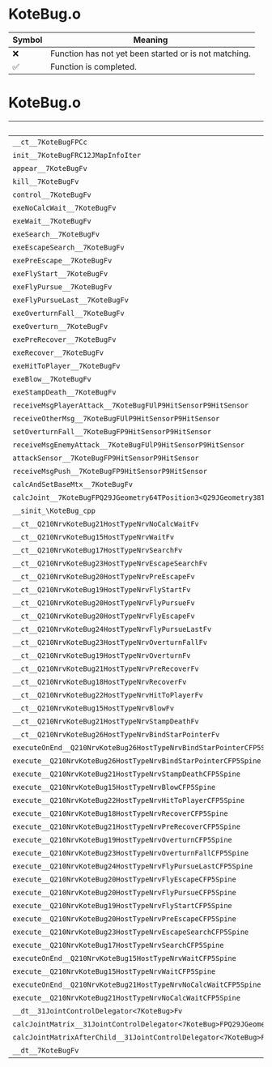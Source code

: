 # KoteBug.o
| Symbol | Meaning 
| ------------- | ------------- 
| :x: | Function has not yet been started or is not matching. 
| :white_check_mark: | Function is completed. 


# KoteBug.o
| Symbol | Decompiled? |
| ------------- | ------------- |
| `__ct__7KoteBugFPCc` | :x: |
| `init__7KoteBugFRC12JMapInfoIter` | :x: |
| `appear__7KoteBugFv` | :x: |
| `kill__7KoteBugFv` | :x: |
| `control__7KoteBugFv` | :x: |
| `exeNoCalcWait__7KoteBugFv` | :x: |
| `exeWait__7KoteBugFv` | :x: |
| `exeSearch__7KoteBugFv` | :x: |
| `exeEscapeSearch__7KoteBugFv` | :x: |
| `exePreEscape__7KoteBugFv` | :x: |
| `exeFlyStart__7KoteBugFv` | :x: |
| `exeFlyPursue__7KoteBugFv` | :x: |
| `exeFlyPursueLast__7KoteBugFv` | :x: |
| `exeOverturnFall__7KoteBugFv` | :x: |
| `exeOverturn__7KoteBugFv` | :x: |
| `exePreRecover__7KoteBugFv` | :x: |
| `exeRecover__7KoteBugFv` | :x: |
| `exeHitToPlayer__7KoteBugFv` | :x: |
| `exeBlow__7KoteBugFv` | :x: |
| `exeStampDeath__7KoteBugFv` | :x: |
| `receiveMsgPlayerAttack__7KoteBugFUlP9HitSensorP9HitSensor` | :x: |
| `receiveOtherMsg__7KoteBugFUlP9HitSensorP9HitSensor` | :x: |
| `setOverturnFall__7KoteBugFP9HitSensorP9HitSensor` | :x: |
| `receiveMsgEnemyAttack__7KoteBugFUlP9HitSensorP9HitSensor` | :x: |
| `attackSensor__7KoteBugFP9HitSensorP9HitSensor` | :x: |
| `receiveMsgPush__7KoteBugFP9HitSensorP9HitSensor` | :x: |
| `calcAndSetBaseMtx__7KoteBugFv` | :x: |
| `calcJoint__7KoteBugFPQ29JGeometry64TPosition3<Q29JGeometry38TMatrix34<Q29JGeometry13SMatrix34C<f>>>RC19JointControllerInfo` | :x: |
| `__sinit_\KoteBug_cpp` | :x: |
| `__ct__Q210NrvKoteBug21HostTypeNrvNoCalcWaitFv` | :x: |
| `__ct__Q210NrvKoteBug15HostTypeNrvWaitFv` | :x: |
| `__ct__Q210NrvKoteBug17HostTypeNrvSearchFv` | :x: |
| `__ct__Q210NrvKoteBug23HostTypeNrvEscapeSearchFv` | :x: |
| `__ct__Q210NrvKoteBug20HostTypeNrvPreEscapeFv` | :x: |
| `__ct__Q210NrvKoteBug19HostTypeNrvFlyStartFv` | :x: |
| `__ct__Q210NrvKoteBug20HostTypeNrvFlyPursueFv` | :x: |
| `__ct__Q210NrvKoteBug20HostTypeNrvFlyEscapeFv` | :x: |
| `__ct__Q210NrvKoteBug24HostTypeNrvFlyPursueLastFv` | :x: |
| `__ct__Q210NrvKoteBug23HostTypeNrvOverturnFallFv` | :x: |
| `__ct__Q210NrvKoteBug19HostTypeNrvOverturnFv` | :x: |
| `__ct__Q210NrvKoteBug21HostTypeNrvPreRecoverFv` | :x: |
| `__ct__Q210NrvKoteBug18HostTypeNrvRecoverFv` | :x: |
| `__ct__Q210NrvKoteBug22HostTypeNrvHitToPlayerFv` | :x: |
| `__ct__Q210NrvKoteBug15HostTypeNrvBlowFv` | :x: |
| `__ct__Q210NrvKoteBug21HostTypeNrvStampDeathFv` | :x: |
| `__ct__Q210NrvKoteBug26HostTypeNrvBindStarPointerFv` | :x: |
| `executeOnEnd__Q210NrvKoteBug26HostTypeNrvBindStarPointerCFP5Spine` | :x: |
| `execute__Q210NrvKoteBug26HostTypeNrvBindStarPointerCFP5Spine` | :x: |
| `execute__Q210NrvKoteBug21HostTypeNrvStampDeathCFP5Spine` | :x: |
| `execute__Q210NrvKoteBug15HostTypeNrvBlowCFP5Spine` | :x: |
| `execute__Q210NrvKoteBug22HostTypeNrvHitToPlayerCFP5Spine` | :x: |
| `execute__Q210NrvKoteBug18HostTypeNrvRecoverCFP5Spine` | :x: |
| `execute__Q210NrvKoteBug21HostTypeNrvPreRecoverCFP5Spine` | :x: |
| `execute__Q210NrvKoteBug19HostTypeNrvOverturnCFP5Spine` | :x: |
| `execute__Q210NrvKoteBug23HostTypeNrvOverturnFallCFP5Spine` | :x: |
| `execute__Q210NrvKoteBug24HostTypeNrvFlyPursueLastCFP5Spine` | :x: |
| `execute__Q210NrvKoteBug20HostTypeNrvFlyEscapeCFP5Spine` | :x: |
| `execute__Q210NrvKoteBug20HostTypeNrvFlyPursueCFP5Spine` | :x: |
| `execute__Q210NrvKoteBug19HostTypeNrvFlyStartCFP5Spine` | :x: |
| `execute__Q210NrvKoteBug20HostTypeNrvPreEscapeCFP5Spine` | :x: |
| `execute__Q210NrvKoteBug23HostTypeNrvEscapeSearchCFP5Spine` | :x: |
| `execute__Q210NrvKoteBug17HostTypeNrvSearchCFP5Spine` | :x: |
| `executeOnEnd__Q210NrvKoteBug15HostTypeNrvWaitCFP5Spine` | :x: |
| `execute__Q210NrvKoteBug15HostTypeNrvWaitCFP5Spine` | :x: |
| `executeOnEnd__Q210NrvKoteBug21HostTypeNrvNoCalcWaitCFP5Spine` | :x: |
| `execute__Q210NrvKoteBug21HostTypeNrvNoCalcWaitCFP5Spine` | :x: |
| `__dt__31JointControlDelegator<7KoteBug>Fv` | :x: |
| `calcJointMatrix__31JointControlDelegator<7KoteBug>FPQ29JGeometry64TPosition3<Q29JGeometry38TMatrix34<Q29JGeometry13SMatrix34C<f>>>RC19JointControllerInfo` | :x: |
| `calcJointMatrixAfterChild__31JointControlDelegator<7KoteBug>FPQ29JGeometry64TPosition3<Q29JGeometry38TMatrix34<Q29JGeometry13SMatrix34C<f>>>RC19JointControllerInfo` | :x: |
| `__dt__7KoteBugFv` | :x: |
